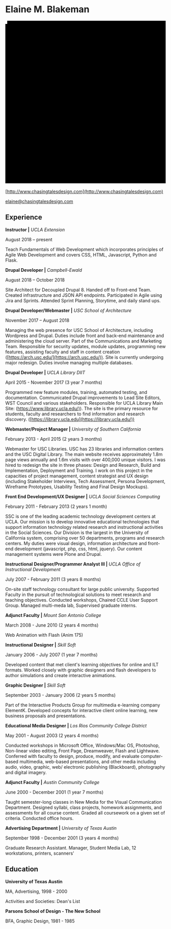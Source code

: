 # Elaine M. Blakeman

![Cover Letter](https://github.com/emb03/resume/blob/master/cover.gif)

[http://www.chasingtalesdesign.com](http://www.chasingtalesdesign.com)

[elaine@chasingtalesdesign.com](mailto:elaine@chasingtalesdesign.com)

## Experience

**Instructor |** _UCLA Extension_

August 2018 – present

Teach Fundamentals of Web Development which incorporates principles of Agile Web Development and covers CSS, HTML, Javascript, Python and Flask.


**Drupal Developer |** _Campbell-Ewald_

August 2018 – October 2018

Site Architect for Decoupled Drupal 8. Handed off to Front-end Team. Created infrastructure and JSON API endpoints. Participated in Agile using Jira and Sprints. Attended Sprint Planning, Storytime, and daily stand ups.


**Drupal Developer/Webmaster |** _USC School of Architecture_

November 2017 – August 2018

Managing the web presence for USC School of Architecture, including Wordpress and Drupal. Duties include front and back-end maintenance and administering the cloud server. Part of the Communications and Marketing Team. Responsible for security updates, module updates, programming new features, assisting faculty and staff in content creation ([https://arch.usc.edu/](https://arch.usc.edu/)). Site is currently undergoing major redesign. Duties involve managing multiple databases.


**Drupal Developer |** _UCLA Library DIIT_

April 2015 - November 2017 (3 year 7 months)

Programmed new feature modules, training, automated testing, and documentation. Communicated Drupal improvements to Lead Site Editors, WST Council and various stakeholders. Responsible for UCLA Library Main Site: ([https://www.library.ucla.edu/)](https://www.library.ucla.edu/)). The site is the primary resource for students, faculty and researchers to find information and research discovery. ([https://library.ucla.edu](https://library.ucla.edu/))


**Webmaster/Project Manager |** _University of Southern California_

February 2013  -  April 2015  (2 years 3 months)

Webmaster for USC Libraries. USC has 23 libraries and information centers and the USC Digital Library. The main website receives approximately 1.8m page views annually and 1.6m visits with over 400,000 unique visitors. I was hired to redesign the site in three phases: Design and Research, Build and Implementation, Deployment and Training. I work on this project in the capacities of project management, content strategist and UX design (including Stakeholder Interviews, Tech Assessment, Persona Development, Wireframe Prototypes, Usability Testing and Final Design Mockups).


**Front End Development/UX Designer |** _UCLA Social Sciences Computing_

February 2011 -  February 2013 (2 years 1 month)

SSC is one of the leading academic technology development centers at UCLA. Our mission is to develop innovative educational technologies that support information technology related research and instructional activities in the Social Sciences. Our Division is the largest in the University of California system, comprising over 50 departments, programs and research centers. My duties were visual design, information architecture and front-end development (javascript, php, css, html, jquery). Our content management systems were Plone and Drupal.


**Instructional Designer/Programmer Analyst III |** _UCLA Office of Instructional Development_

July 2007 -  February 2011 (3 years 8 months)

On-site staff technology consultant for large public university. Supported Faculty in the pursuit of technological solutions to meet research and teaching objectives. Conducted workshops, Chaired CCLE User Support Group. Managed multi-meda lab, Supervised graduate interns.


**Adjunct Faculty |** _Mount San Antonio College_

March 2008 -  June 2010 (2 years 4 months)

Web Animation with Flash (Anim 175)

**Instructional Designer |** _Skill Soft_

January 2006 -  July 2007 (1 year 7 months)

Developed content that met client&#39;s learning objectives for online and ILT formats. Worked closely with graphic designers and flash developers to author simulations and create interactive animations.


**Graphic Designer |** _Skill Soft_

September 2003 -  January 2006 (2 years 5 months)

Part of the Interactive Products Group for multimedia e-learning company ElementK. Developed concepts for interactive client online learning, new business proposals and presentations.


**Educational Media Designer |**  _Los Rios Community College District_

May 2001 -  August 2003 (2 years 4 months)

Conducted workshops in Microsoft Office, Windows/Mac OS, Photoshop, Non-linear video editing, Front Page, Dreamweaver, Flash and Lightwave. Conferred with faculty to design, produce, modify, and evaluate computer-based multimedia, web-based presentations, and other media including audio, video, graphic, web/ electronic publishing (Blackboard), photography and digital imagery.


**Adjunct Faculty |**  _Austin Community College_

June 2000 -  December 2001 (1 year 7 months)

Taught semester-long classes in New Media for the Visual Communication Department. Designed syllabi, class projects, homework assignments, and assessments for all course content. Graded all coursework on a given set of criteria. Conducted office hours.


**Advertising Department |**  _University of Texas Austin_

September 1998 -  December 2001 (3 years 4 months)

Graduate Research Assistant. Manager, Student Media Lab, 12 workstations, printers, scanners&#39;

## Education

**University of Texas Austin**

MA, Advertising, 1998 - 2000

Activities and Societies:  Dean&#39;s List



**Parsons School of Design - The New School**

BFA, Graphic Design, 1981 - 1985
